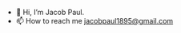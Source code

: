 - 👋 Hi, I’m Jacob Paul.
- 📫 How to reach me jacobpaul1895@gmail.com

<!---
jacobpaul1893/jacobpaul1893 is a ✨ special ✨ repository because its `README.md` (this file) appears on your GitHub profile.
You can click the Preview link to take a look at your changes.
--->
